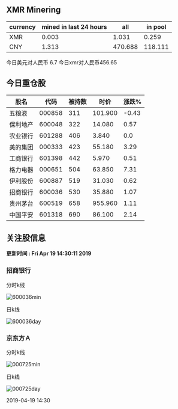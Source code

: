 ## XMR Minering

|currency|mined in last 24 hours|all|in pool|
|---|---|---|---|
|XMR|0.003|1.031|0.259|
|CNY|1.313|470.688|118.111|

今日美元对人民币 6.7	今日xmr对人民币456.65


## 今日重仓股 

|股名|代码|被持数|时价|涨跌%|
|---|---|---|---|---|
|五粮液|000858|311|101.900|-0.43|
|保利地产|600048|322|14.080|0.57|
|农业银行|601288|406|3.840|0.0|
|美的集团|000333|423|55.180|3.29|
|工商银行|601398|442|5.970|0.51|
|格力电器|000651|504|63.850|7.31|
|伊利股份|600887|519|31.030|0.62|
|招商银行|600036|530|35.880|1.07|
|贵州茅台|600519|658|955.960|1.11|
|中国平安|601318|690|86.100|2.14|

## 关注股信息
**更新时间 : Fri Apr 19 14:30:11 2019**
### 招商银行 
分时k线

![600036min](http://image.sinajs.cn/newchart/min/n/sh600036.gif)

日k线

![600036day](http://image.sinajs.cn/newchart/daily/n/sh600036.gif)

### 京东方Ａ 
分时k线

![000725min](http://image.sinajs.cn/newchart/min/n/sz000725.gif)

日k线

![000725day](http://image.sinajs.cn/newchart/daily/n/sz000725.gif)

2019-04-19 14:30